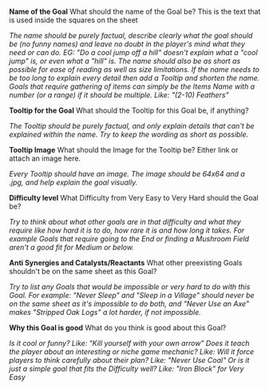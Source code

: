 **Name of the Goal**
What should the name of the Goal be? This is the text that is used inside the squares on the sheet

*The name should be purely factual, describe clearly what the goal should be (no funny names) and leave no doubt in the player's mind what they need or can do. EG: "Do a cool jump off a hill" doesn't explain what a "cool jump" is, or even what a "hill" is.
The name should also be as short as possible for ease of reading as well as size limitations. If the name needs to be too long to explain every detail then add a Tooltip and shorten the name.
Goals that require gathering of items can simply be the Items Name with a number (or a range) if it should be multiple. Like: "(2-10) Feathers"*

**Tooltip for the Goal**
What should the Tooltip for this Goal be, if anything?

*The Tooltip should be purely factual, and only explain details that can't be explained within the name.
Try to keep the wording as short as possible.*

**Tooltip Image**
What should the Image for the Tooltip be? Either link or attach an image here.

*Every Tooltip should have an image.
The image should be 64x64 and a .jpg, and help explain the goal visually.*

**Difficulty level**
What Difficulty from Very Easy to Very Hard should the Goal be?

*Try to think about what other goals are in that difficulty and what they require like how hard it is to do, how rare it is and how long it takes. For example Goals that require going to the End or finding a Mushroom Field aren't a good fit for Medium or below.*

**Anti Synergies and Catalysts/Reactants**
What other preexisting Goals shouldn't be on the same sheet as this Goal?

*Try to list any Goals that would be impossible or very hard to do with this Goal. For example: "Never Sleep" and "Sleep in a Village" should never be on the same sheet as it's impossible to do both, and "Never Use an Axe" makes "Stripped Oak Logs" a lot harder, if not impossible.*

**Why this Goal is good**
What do you think is good about this Goal?

*Is it cool or funny? Like: "Kill yourself with your own arrow"
Does it teach the player about an interesting or niche game mechanic? Like:
Will it force players to think carefully about their plan? Like: "Never Use Coal"
Or is it just a simple goal that fits the Difficulty well? Like: "Iron Block" for Very Easy*
